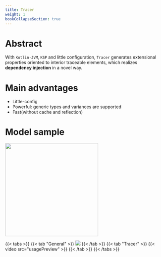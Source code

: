 ```yaml
---
title: Tracer
weight: 1
bookCollapseSection: true
---
```


# Abstract
With `Kotlin-JVM`, `KSP` and little configuration, `Tracer` generates extensional properties 
oriented to interior traceable elements, which realizes **dependency injection** in a novel way. 

# Main advantages
- Little-config
- Powerful: generic types and variances are supported  
- Fast(without cache and reflection)

# Model sample
<image src="singleBedroomHouse.png" width=300></image>

{{< tabs >}}
{{< tab "General" >}} <image src=general.png ></image> {{< /tab >}}
{{< tab "Tracer" >}} {{< video src="usagePreview" >}} {{< /tab >}}
{{< /tabs >}}